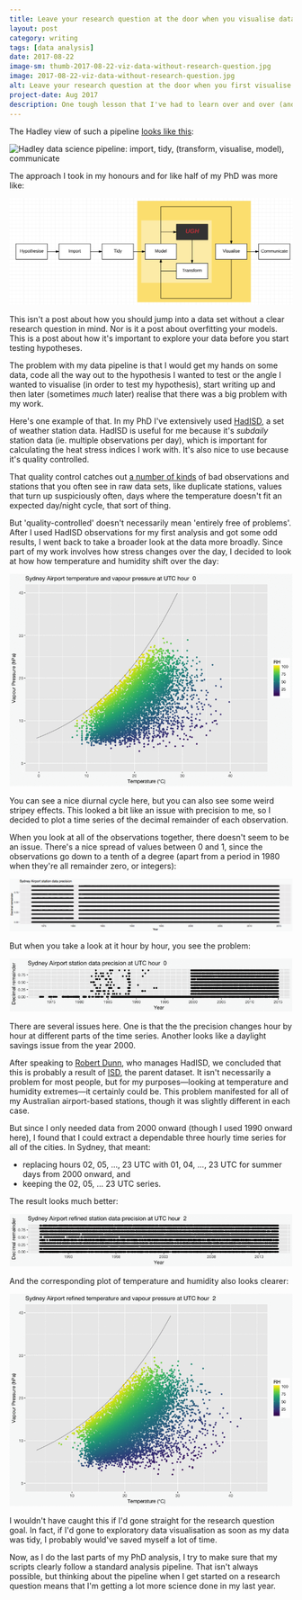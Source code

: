 ```yaml
---
title: Leave your research question at the door when you visualise data
layout: post
category: writing
tags: [data analysis]
date: 2017-08-22
image-sm: thumb-2017-08-22-viz-data-without-research-question.jpg
image: 2017-08-22-viz-data-without-research-question.jpg
alt: Leave your research question at the door when you first visualise data
project-date: Aug 2017
description: One tough lesson that I've had to learn over and over (and continue to be reminded of) in my PhD is the importance of a disciplined data science pipeline.
---
```

The Hadley view of such a pipeline [looks like this](http://r4ds.had.co.nz/introduction.html):

![Hadley data science pipeline: import, tidy, (transform, visualise, model), communicate](http://r4ds.had.co.nz/diagrams/data-science.png)

The approach I took in my honours and for like half of my PhD was more like:

![Hypothesise, import, tidy, ((model, UGH, transform), visualise), communicate](/assets/hadisd/bad-data-analysis.png)

This isn't a post about how you should jump into a data set without a clear research question in mind. Nor is it a post about overfitting your models. This is a post about how it's important to explore your data before you start testing hypotheses.

The problem with my data pipeline is that I would get my hands on some data, code all the way out to the hypothesis I wanted to test or the angle I wanted to visualise (in order to test my hypothesis), start writing up and then later (sometimes _much_ later) realise that there was a big problem with my work.

Here's one example of that. In my PhD I've extensively used [HadISD](http://www.metoffice.gov.uk/hadobs/hadisd/), a set of weather station data. HadISD is useful for me because it's _subdaily_ station data (ie. multiple observations per day), which is important for calculating the heat stress indices I work with. It's also nice to use because it's quality controlled.

That quality control catches out [a number of kinds](https://www.clim-past.net/8/1649/2012/) of bad observations and stations that you often see in raw data sets, like duplicate stations, values that turn up suspiciously often, days where the temperature doesn't fit an expected day/night cycle, that sort of thing.

But 'quality-controlled' doesn't necessarily mean 'entirely free of problems'. After I used HadISD observations for my first analysis and got some odd results, I went back to take a broader look at the data more broadly. Since part of my work involves how stress changes over the day, I decided to look at how how temperature and humidity shift over the day:

![Sydney Airport temperature and humidity, 1973-2014](/assets/hadisd/tq-ani.gif)

You can see a nice diurnal cycle here, but you can also see some weird stripey effects. This looked a bit like an issue with precision to me, so I decided to plot a time series of the decimal remainder of each observation.

When you look at all of the observations together, there doesn't seem to be an issue. There's a nice spread of values between 0 and 1, since the observations go down to a tenth of a degree (apart from a period in 1980 when they're all remainder zero, or integers):

![Sydney Airport temperature precision, 1973-2014](/assets/hadisd/tq-precision-all-hours.png)

But when you take a look at it hour by hour, you see the problem:

![Sydney Airport temperature precision by hour, 1973-2014](/assets/hadisd/tq-precision-ani.gif)

There are several issues here. One is that the the precision changes hour by hour at different parts of the time series. Another looks like a daylight savings issue from the year 2000.

After speaking to [Robert Dunn](https://scholar.google.com/citations?user=toTm8pQAAAAJ&hl=en), who manages HadISD, we concluded that this is probably a result of [ISD](https://www.ncdc.noaa.gov/isd), the parent dataset. It isn't necessarily a problem for most people, but for my purposes—looking at temperature and humidity extremes—it certainly could be. This problem manifested for all of my Australian airport-based stations, though it was slightly different in each case.

But since I only needed data from 2000 onward (though I used 1990 onward here), I found that I could extract a dependable three hourly time series for all of the cities. In Sydney, that meant:

- replacing hours 02, 05, ..., 23 UTC with 01, 04, ..., 23 UTC for summer days from 2000 onward, and
- keeping the 02, 05, ... 23 UTC series.

The result looks much better:

![Refined Sydney Airport temperature precision by hour, 1990-2014](/assets/hadisd/tq-precision-ani-refined.gif)

And the corresponding plot of temperature and humidity also looks clearer:

![Refined Sydney Airport temperature and humidity, 1990-2014](/assets/hadisd/tq-ani-refined.gif)

I wouldn't have caught this if I'd gone straight for the research question goal. In fact, if I'd gone to exploratory data visualisation as soon as my data was tidy, I probably would've saved myself a lot of time.

Now, as I do the last parts of my PhD analysis, I try to make sure that my scripts clearly follow a standard analysis pipeline. That isn't always possible, but thinking about the pipeline when I get started on a research question means that I'm getting a lot more science done in my last year.
